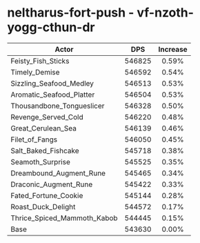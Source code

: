 # neltharus-fort-push - vf-nzoth-yogg-cthun-dr
| Actor | DPS | Increase |
|---|:---:|:---:|
|Feisty_Fish_Sticks|546825|0.59%|
|Timely_Demise|546592|0.54%|
|Sizzling_Seafood_Medley|546513|0.53%|
|Aromatic_Seafood_Platter|546504|0.53%|
|Thousandbone_Tongueslicer|546328|0.50%|
|Revenge_Served_Cold|546220|0.48%|
|Great_Cerulean_Sea|546139|0.46%|
|Filet_of_Fangs|546050|0.45%|
|Salt_Baked_Fishcake|545718|0.38%|
|Seamoth_Surprise|545525|0.35%|
|Dreambound_Augment_Rune|545465|0.34%|
|Draconic_Augment_Rune|545422|0.33%|
|Fated_Fortune_Cookie|545144|0.28%|
|Roast_Duck_Delight|544572|0.17%|
|Thrice_Spiced_Mammoth_Kabob|544445|0.15%|
|Base|543630|0.00%|
